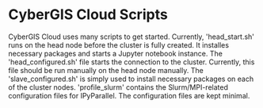 # CyberGIS Cloud Scripts

CyberGIS Cloud uses many scripts to get started. Currently, 'head_start.sh' runs on the head node before the cluster is fully created. It installes necessary packages and starts a Jupyter notebook instance. The 'head_configured.sh' file starts the connection to the cluster. Currently, this file should be run manually on the head node manually. The 'slave_configured.sh' is simply used to install necessary packages on each of the cluster nodes. 'profile_slurm' contains the Slurm/MPI-related configuration files for IPyParallel. The configuration files are kept minimal.
